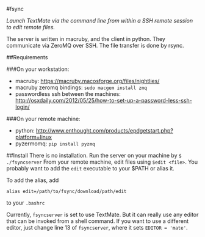 #fsync

*Launch TextMate via the command line from within a SSH remote session
to edit remote files.*

The server is written in macruby, and the client in python. They communicate
via ZeroMQ over SSH. The file transfer is done by rsync.

##Requirements

###On your workstation:
- macruby: https://macruby.macosforge.org/files/nightlies/
- macruby zeromq bindings: `sudo macgem install zmq`
- passwordless ssh between the machines: http://osxdaily.com/2012/05/25/how-to-set-up-a-password-less-ssh-login/

###On your remote machine:
- python: http://www.enthought.com/products/epdgetstart.php?platform=linux
- pyzermomq: `pip install pyzmq`


##Install
There is no installation. Run the server on your machine by `$ ./fsyncserver`
From your remote machine, edit files using `$edit <file>`. You probably want to 
add the `edit` executable to your $PATH or alias it.

To add the alias, add

```
alias edit=/path/to/fsync/download/path/edit
```

to your `.bashrc`

Currently, `fsyncserver` is set to use TextMate. But it can really use any editor
that can be invoked from a shell command. If you want to use a different editor, just
change line 13 of `fsyncserver`, where it sets `EDITOR = 'mate'`.